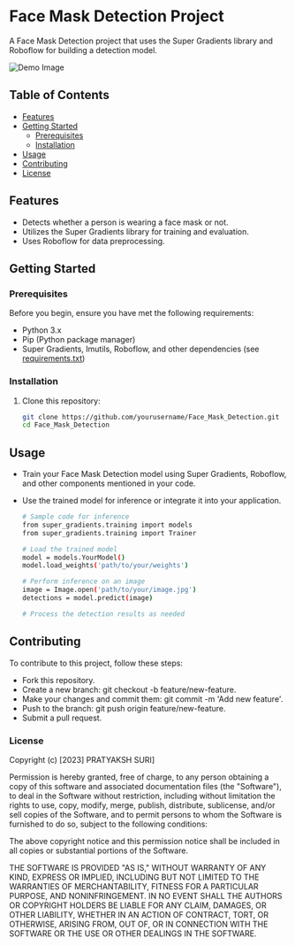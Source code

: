 # Face Mask Detection Project

A Face Mask Detection project that uses the Super Gradients library and Roboflow for building a detection model.

![Demo Image]([face_mask.jpg](https://www.google.com/url?sa=i&url=https%3A%2F%2Fallai.nl%2Fportfolio-item%2Fface-mask-detection%2F&psig=AOvVaw1B0KEtWqikNhAKko_qTk3e&ust=1699323333063000&source=images&cd=vfe&opi=89978449&ved=0CBIQjRxqFwoTCKC84--mroIDFQAAAAAdAAAAABAK))

## Table of Contents
- [Features](#features)
- [Getting Started](#getting-started)
  - [Prerequisites](#prerequisites)
  - [Installation](#installation)
- [Usage](#usage)
- [Contributing](#contributing)
- [License](#license)

## Features

- Detects whether a person is wearing a face mask or not.
- Utilizes the Super Gradients library for training and evaluation.
- Uses Roboflow for data preprocessing.

## Getting Started

### Prerequisites

Before you begin, ensure you have met the following requirements:

- Python 3.x
- Pip (Python package manager)
- Super Gradients, Imutils, Roboflow, and other dependencies (see [requirements.txt](requirements.txt))

### Installation

1. Clone this repository:

   ```sh
   git clone https://github.com/yourusername/Face_Mask_Detection.git
   cd Face_Mask_Detection

## Usage
- Train your Face Mask Detection model using Super Gradients, Roboflow, and other components mentioned in your code.
- Use the trained model for inference or integrate it into your application.

  ```sh
  # Sample code for inference
  from super_gradients.training import models
  from super_gradients.training import Trainer
  
  # Load the trained model
  model = models.YourModel()
  model.load_weights('path/to/your/weights')
  
  # Perform inference on an image
  image = Image.open('path/to/your/image.jpg')
  detections = model.predict(image)

  # Process the detection results as needed

## Contributing
To contribute to this project, follow these steps:

- Fork this repository.
- Create a new branch: git checkout -b feature/new-feature.
- Make your changes and commit them: git commit -m 'Add new feature'.
- Push to the branch: git push origin feature/new-feature.
- Submit a pull request.

### License
Copyright (c) [2023] PRATYAKSH SURI]

Permission is hereby granted, free of charge, to any person obtaining a copy of this software and associated documentation files (the "Software"), to deal in the Software without restriction, including without limitation the rights to use, copy, modify, merge, publish, distribute, sublicense, and/or sell copies of the Software, and to permit persons to whom the Software is furnished to do so, subject to the following conditions:

The above copyright notice and this permission notice shall be included in all copies or substantial portions of the Software.

THE SOFTWARE IS PROVIDED "AS IS," WITHOUT WARRANTY OF ANY KIND, EXPRESS OR IMPLIED, INCLUDING BUT NOT LIMITED TO THE WARRANTIES OF MERCHANTABILITY, FITNESS FOR A PARTICULAR PURPOSE, AND NONINFRINGEMENT. IN NO EVENT SHALL THE AUTHORS OR COPYRIGHT HOLDERS BE LIABLE FOR ANY CLAIM, DAMAGES, OR OTHER LIABILITY, WHETHER IN AN ACTION OF CONTRACT, TORT, OR OTHERWISE, ARISING FROM, OUT OF, OR IN CONNECTION WITH THE SOFTWARE OR THE USE OR OTHER DEALINGS IN THE SOFTWARE.
